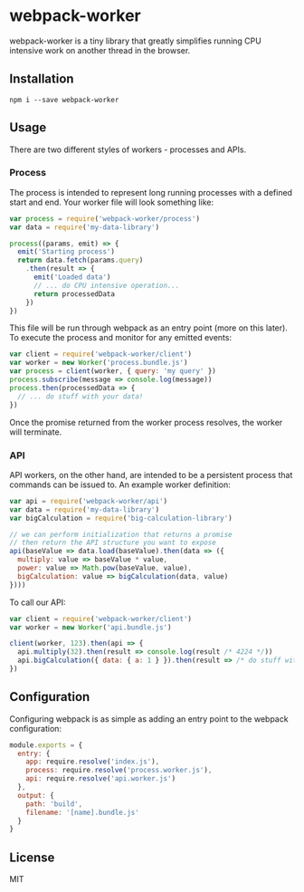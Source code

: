 # webpack-worker

webpack-worker is a tiny library that greatly simplifies running CPU intensive 
work on another thread in the browser.

## Installation

    npm i --save webpack-worker

## Usage

There are two different styles of workers - processes and APIs.

### Process

The process is intended to represent long running processes with a defined 
start and end. Your worker file will look something like:

```Javascript
var process = require('webpack-worker/process')
var data = require('my-data-library')

process((params, emit) => {
  emit('Starting process')
  return data.fetch(params.query)
    .then(result => {
      emit('Loaded data')
      // ... do CPU intensive operation...
      return processedData
    })
})

```

This file will be run through webpack as an entry point (more on this later).
To execute the process and monitor for any emitted events:

```Javascript
var client = require('webpack-worker/client')
var worker = new Worker('process.bundle.js')
var process = client(worker, { query: 'my query' })
process.subscribe(message => console.log(message))
process.then(processedData => {
  // ... do stuff with your data!
})
```

Once the promise returned from the worker process resolves, the worker will terminate.

### API

API workers, on the other hand, are intended to be a persistent process that
commands can be issued to. An example worker definition:

```Javascript
var api = require('webpack-worker/api')
var data = require('my-data-library')
var bigCalculation = require('big-calculation-library')

// we can perform initialization that returns a promise
// then return the API structure you want to expose
api(baseValue => data.load(baseValue).then(data => ({
  multiply: value => baseValue * value,
  power: value => Math.pow(baseValue, value),
  bigCalculation: value => bigCalculation(data, value)
})))
```

To call our API:

```Javascript
var client = require('webpack-worker/client')
var worker = new Worker('api.bundle.js')

client(worker, 123).then(api => {
  api.multiply(32).then(result => console.log(result /* 4224 */))
  api.bigCalculation({ data: { a: 1 } }).then(result => /* do stuff with result */)
})
```

## Configuration

Configuring webpack is as simple as adding an entry point to the webpack configuration:

```Javascript
module.exports = {
  entry: {
    app: require.resolve('index.js'),
    process: require.resolve('process.worker.js'),
    api: require.resolve('api.worker.js')
  },
  output: {
    path: 'build',
    filename: '[name].bundle.js'
  }
}
```

## License

MIT
